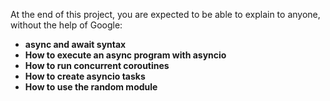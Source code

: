 At the end of this project, you are expected to be able to explain to anyone, without the help of Google:

- **async and await syntax**
- **How to execute an async program with asyncio**
- **How to run concurrent coroutines**
- **How to create asyncio tasks**
- **How to use the random module**
